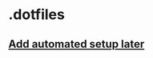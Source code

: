 # .dotfiles


## [Add automated setup later](https://github.com/michaeljsmalley/dotfiles/blob/master/makesymlinks.sh)
